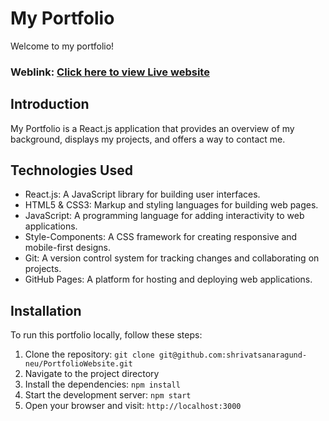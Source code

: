 # My Portfolio
Welcome to my portfolio!

### Weblink: [Click here to view Live website](https://shrivatsa-naragund-portfolio.netlify.app/)

## Introduction
My Portfolio is a React.js application that provides an overview of my background, displays my projects, and offers a way to contact me.

## Technologies Used
- React.js: A JavaScript library for building user interfaces.
- HTML5 & CSS3: Markup and styling languages for building web pages.
- JavaScript: A programming language for adding interactivity to web applications.
- Style-Components: A CSS framework for creating responsive and mobile-first designs.
- Git: A version control system for tracking changes and collaborating on projects.
- GitHub Pages: A platform for hosting and deploying web applications.

## Installation
To run this portfolio locally, follow these steps:

1. Clone the repository: `git clone git@github.com:shrivatsanaragund-neu/PortfolioWebsite.git`
2. Navigate to the project directory
3. Install the dependencies: `npm install`
4. Start the development server: `npm start`
5. Open your browser and visit: `http://localhost:3000`
 
